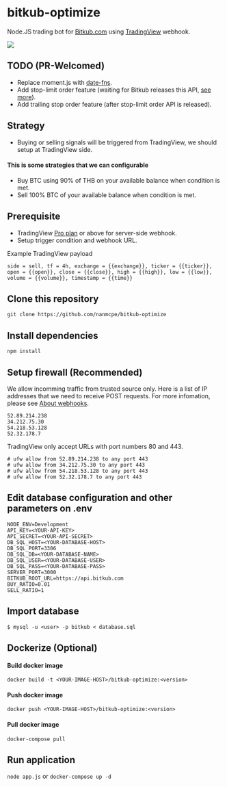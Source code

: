 # bitkub-optimize
Node.JS trading bot for [Bitkub.com](https://bitkub.com) using [TradingView](https://tradingview.com) webhook.

![](https://smartadvicefordumbmillennials.com/wp-content/uploads/2017/10/wolf_of_wall_street_money.gif)

## TODO (PR-Welcomed)
- Replace moment.js with [date-fns](https://github.com/date-fns/date-fns).
- Add stop-limit order feature (waiting for Bitkub releases this API, [see more](https://github.com/bitkub/bitkub-official-api-docs/issues/24)).
- Add trailing stop order feature (after stop-limit order API is released).

## Strategy
- Buying or selling signals will be triggered from TradingView, we should setup at TradingView side. 
#### This is some strategies that we can configurable
- Buy BTC using 90% of THB on your available balance when condition is met.
- Sell 100% BTC of your available balance when condition is met.

## Prerequisite
- TradingView [Pro plan](https://www.tradingview.com/gopro/?share_your_love=ThanwaJindarattana) or above for server-side webhook.
- Setup trigger condition and webhook URL.

Example TradingView payload
```
side = sell, tf = 4h, exchange = {{exchange}}, ticker = {{ticker}}, open = {{open}}, close = {{close}}, high = {{high}}, low = {{low}}, volume = {{volume}}, timestamp = {{time}}
```

## Clone this repository
`git clone https://github.com/nanmcpe/bitkub-optimize`

## Install dependencies
`npm install`

## Setup firewall (Recommended)
We allow incomming traffic from trusted source only.
Here is a list of IP addresses that we need to receive POST requests.
For more infomation, please see [About webhooks](https://www.tradingview.com/chart/?solution=43000529348).
```
52.89.214.238
34.212.75.30
54.218.53.128
52.32.178.7
```
TradingView only accept URLs with port numbers 80 and 443.

```
# ufw allow from 52.89.214.238 to any port 443
# ufw allow from 34.212.75.30 to any port 443
# ufw allow from 54.218.53.128 to any port 443
# ufw allow from 52.32.178.7 to any port 443
```

## Edit database configuration and other parameters on .env
```
NODE_ENV=Development
API_KEY=<YOUR-API-KEY>
API_SECRET=<YOUR-API-SECRET>
DB_SQL_HOST=<YOUR-DATABASE-HOST>
DB_SQL_PORT=3306
DB_SQL_DB=<YOUR-DATABASE-NAME>
DB_SQL_USER=<YOUR-DATABASE-USER>
DB_SQL_PASS=<YOUR-DATABASE-PASS>
SERVER_PORT=3000
BITKUB_ROOT_URL=https://api.bitkub.com
BUY_RATIO=0.01
SELL_RATIO=1
```

## Import database
`$ mysql -u <user> -p bitkub < database.sql`

## Dockerize (Optional)
#### Build docker image
`docker build -t <YOUR-IMAGE-HOST>/bitkub-optimize:<version>`

#### Push docker image
`docker push <YOUR-IMAGE-HOST>/bitkub-optimize:<version>`

#### Pull docker image
`docker-compose pull`

## Run application
`node app.js` or `docker-compose up -d`
